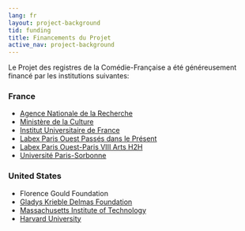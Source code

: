 ```yaml
---
lang: fr
layout: project-background
tid: funding
title: Financements du Projet
active_nav: project-background
---
```


Le Projet des registres de la Com&eacute;die-Fran&ccedil;aise a &eacute;t&eacute; g&eacute;n&eacute;reusement financ&eacute; par les institutions suivantes:

### France

* [Agence Nationale de la Recherche](http://www.agence-nationale-recherche.fr/)
* [Minist&egrave;re de la Culture](http://www.culturecommunication.gouv.fr/)
* [Institut Universitaire de France](http://iuf.amue.fr/)
* [Labex Paris Ouest Pass&eacute;s dans le Pr&eacute;sent](http://passes-present.eu/)
* [Labex Paris Ouest-Paris VIII Arts H2H](http://www.labex-arts-h2h.fr/)
* [Universit&eacute; Paris-Sorbonne](http://www.paris-sorbonne.fr/)

### United States

* Florence Gould Foundation
* [Gladys Krieble Delmas Foundation](http://delmas.org/)
* [Massachusetts Institute of Technology](http://web.mit.edu/)
* [Harvard University](http://www.harvard.edu/)